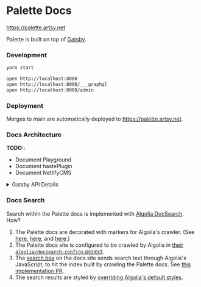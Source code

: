# Palette Docs

https://palette.artsy.net

Palette is built on top of [Gatsby](https://www.gatsbyjs.org/).

### Development

```sh
yarn start

open http://localhost:8000
open http://localhost:8000/___graphql
open http://localhost:8000/admin
```

### Deployment

Merges to main are automatically deployed to https://palette.artsy.net.

### Docs Architecture

**TODO:**:

- Document Playground
- Document hastePlugin
- Document NetlifyCMS

<details>
  <summary>Gatsby API Details</summary>

1.  **`gatsby-browser.js`**: This file is where Gatsby expects to find any usage
    of the [Gatsby browser APIs](https://www.gatsbyjs.org/docs/browser-apis/)
    (if any). These allow customization/extension of default Gatsby settings
    affecting the browser.
1.  **`gatsby-config.js`**: This is the main configuration file for a Gatsby
    site. This is where you can specify information about your site (metadata)
    like the site title and description, which Gatsby plugins you’d like to
    include, etc. (Check out the
    [config docs](https://www.gatsbyjs.org/docs/gatsby-config/) for more
    detail).
1.  **`gatsby-node.js`**: This file is where Gatsby expects to find any usage of
    the [Gatsby Node APIs](https://www.gatsbyjs.org/docs/node-apis/) (if any).
    These allow customization/extension of default Gatsby settings affecting
    pieces of the site build process.
1.  **`gatsby-ssr.js`**: This file is where Gatsby expects to find any usage of
    the
    [Gatsby server-side rendering APIs](https://www.gatsbyjs.org/docs/ssr-apis/)
    (if any). These allow customization of default Gatsby settings affecting
    server-side rendering.

</details>

### Docs Search

Search within the Palette docs is implemented with [Algolia DocSearch](https://docsearch.algolia.com/). How?

1. The Palette docs are decorated with markers for Algolia's crawler. (See [here](https://github.com/artsy/palette/blob/5928d6ef3baeb9cfab4cdecb5fa496a5393b1d35/packages/palette-docs/src/layouts/MainLayout.tsx#L35-L36), [here](https://github.com/artsy/palette/blob/5928d6ef3baeb9cfab4cdecb5fa496a5393b1d35/packages/palette-docs/src/layouts/MainLayout.tsx#L51), and [here](https://github.com/artsy/palette/blob/5928d6ef3baeb9cfab4cdecb5fa496a5393b1d35/packages/palette-docs/src/layouts/MainLayout.tsx#L63).)
2. The Palette docs site is configured to be crawled by Algolia in [their `algolia/docsearch-configs` project](https://github.com/algolia/docsearch-configs/blob/main/configs/artsy_palette.json).
3. The [search box](https://github.com/artsy/palette/blob/5928d6ef3baeb9cfab4cdecb5fa496a5393b1d35/packages/palette-docs/src/components/Sidebar/SearchBox.tsx#L13) on the docs site sends search text through Algolia's JavaScript, to hit the index built by crawling the Palette docs. See [this implementation PR](https://github.com/artsy/palette/pull/642).
4. The search results are styled by [overriding Algolia's default styles](https://github.com/artsy/palette/blob/5928d6ef3baeb9cfab4cdecb5fa496a5393b1d35/packages/palette-docs/src/components/Sidebar/algolia.css#L15).
